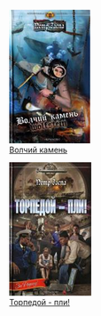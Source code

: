 ![](Волчий%20камень.jpg)  
[Волчий камень](Волчий%20камень)

![](Торпедой%20-%20пли!.jpg)  
[Торпедой - пли!](Торпедой%20-%20пли!)
